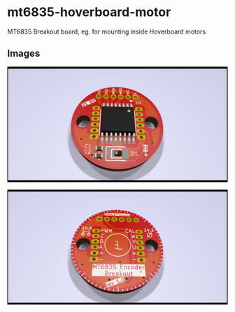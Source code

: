 # mt6835-hoverboard-motor
MT6835 Breakout board, eg. for mounting inside Hoverboard motors


## Images
![Top side](./img/mt6835-hoverboard-top.png)

![Bottom side](./img/mt6835-hoverboard-bottom.png)